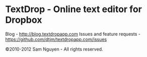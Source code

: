 TextDrop - Online text editor for Dropbox
========

Blog - http://blog.textdropapp.com
Issues and feature requests - https://github.com/dtjm/textdropapp.com/issues

©2010-2012 Sam Nguyen - All rights reserved.
